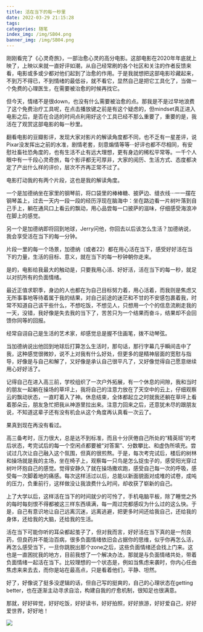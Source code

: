```yaml
---
title: 活在当下的每一秒里
date: 2022-03-29 21:15:28
tags:
categories: 随笔 
index_img: /img/SB04.png
banner_img: /img/SB04.png
---
```


刚刚看完了《心灵奇旅》，一部治愈心灵的高分电影。这部电影在2020年年底就上映了，上映以来就一直好评如潮，从自己经常刷的各个社区和关注的作者反馈来看，电影或多或少都对他们起到了治愈的作用。于是我就想把这部电影珍藏起来，不到万不得已，不到情绪的最低谷，就不看它，显然自己是把它工具化了，当做一个免费的心理医生，在需要被治愈的时候再找它。

但今天，情绪不是很down，也没有什么需要被治愈的点。那我是不是过早地浪费了这个免费治疗工具呢，在点击播放键之前是有这个疑虑的，但mindset真正进入电影之后，是否在合适的时间点利用好这个工具已经不那么重要了，重要的是，我活在了观赏这部电影的每一秒里。

翻看电影的豆瓣影评，发现大家对影片的解读角度都不同，也不乏有一星差评，说Pixar没发挥出之前的水准，剧情老套，刻意煽情等等···好评也都不尽相同，有安慰社畜社恐角度的，也有生活不止有远大理想，更有身边的稀松平常等。一千个人眼中有一千段心灵奇旅，每个影评都无可厚非，大家的阅历、生活方式、态度都决定了产出什么样的评价，层次不齐再正常不过了。

电影打动我的有两个片段，这也是我的解读角度。

一个是加德纳坐在家里的钢琴前，将口袋里的棒棒糖、披萨边、缝衣线···一一摆在钢琴盖上，过去一天内一段一段的经历浮现在脑海中：坐在路边看一片树叶落到自己手上，躺在通风口上看云的飘动，用心品尝每一口披萨的滋味，仔细感受海浪冲在脚上的感觉。

另一个是加德纳即将回到地球，Jerry问他，你回去以后该怎么生活？加德纳说，我会享受活在当下的每一分钟。

片段一里的每一个场景，加德纳（或者22）都在用心活在当下，感受好好活在当下的力量，生活的目标、意义，就在当下的每一秒钟朝你走来。

是的，电影给我最大的触动是，只要我用心活、好好活，活在当下的每一秒，就足以对抗所有的负面情绪。

最近正值求职季，身边的人也都在为自己目标努力着，用心活着，而我则是焦虑又无所事事地等待着属于我的结果，对自己前途的迷茫和不甘的不安感包裹着我，时常不知道自己该干些什么，不想吃饭，不想见人，只想用一个个的信息流刷走我的一天，没错，我好像是失去我的当下了，苦苦只为一个结果而奋斗，结果却不会回馈你同等的回报。

经常自诩自己是生活的艺术家，却感觉总是握不住画笔，拨不动琴弦。

当加德纳说出他回到地球后打算怎么生活时，那句话，那行字幕几乎瞬间击中了我，这种感觉很微妙，说不上对我有什么好处，但更多的是精神层面的宽慰与指导，好像是与自己和解了，又好像是承认自己很平凡了，又好像觉得自己愿意继续用心好好活了。

记得自己在进入高三前，学校组织了一次户外拓展，有一个休息的间隙，我和当时的朋友一起躺在操场的草坪上，我将自己的注意力放在了天空中的云上，仔细观察云的飘动状态，一直盯着入了神。休息结束，全体都起立之时就我还躺在草坪上看着那朵云，朋友急忙把我从神游里拉出来。注意力回来之后，还意犹未尽的跟朋友说，不知道这辈子还有没有机会从这个角度再认真看一次云了。

果真到现在再没有看过。

高三备考时，压力很大，总是达不到标准，而且十分厌倦自己所处的“精英班”的考后状态，考完试后的每一个空闲点都要被“对答案”、分数攀比、和虚伪所填充。尝试过几次让自己融入这个氛围，但真的很煎熬。于是，每次考完试后，楼后的树林和操场就是我的主场，坐在椅子上，观察每一只鸟是怎么捉虫子的，感受阳光穿过树叶环抱自己的感觉。觉得安静久了就在操场撒欢跑，感受自己每一次的呼吸，感受每一次脚着地的痛感。每次这样活过以后，总能以新面貌面对成堆的试卷，成吨的压力，负重前行，这样做没让我浪费什么时间，却收获了崭新的自己。

上了大学以后，这样活在当下的时间就少的可怜了，手机电脑平板，除了睡觉之外的每时每刻恨不得都被这三样东西填满，每一周过完都感叹为什么过的这么快。于是，自己有意识地让自己远离沉迷，远离逃避，把更多时间还给我自己，还给我的身体，还给我的大脑，还给我的生活。

活在当下可能你听的耳朵都起茧子了，但对我而言，好好活在当下真的是一剂良药，但良药并不能治百病，很多负面情绪依旧会占据你的思维，似乎你再怎么活，再怎么感受当下，一旦你跳脱出那个zone之后，这些负面情绪还会找上门来。这也是一直困扰我的地方，目前我想了一个解决办法，那就是与负面情绪共处，带着负面情绪一起活在当下。比较理想的一个状态是，例如当焦虑来袭时，你内心任由焦虑来来去去，而你是站在最高点，只是看着他们，平静、坦然。

好了，好像说了挺多没逻辑的话，但自己写的挺爽的，自己的心理状态在getting better，也在逐渐主动寻求自洽，构建自我的疗愈机制，很知足也很满意。

那就，好好碎觉，好好吃饭，好好读书，好好拍照，好好旅游，好好爱自己，好好爱世界，好好地！

![](https://picgo-1-1307597763.cos.ap-shanghai.myqcloud.com/eb09009a5f22042f4a5207aecea9718.jpg)
